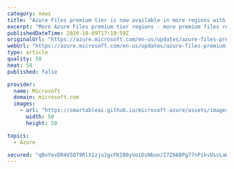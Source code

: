 ```yaml
---
category: news
title: "Azure Files premium tier is now available in more regions with LRS, ZRS, and NFS support"
excerpt: "More Azure Files premium tier regions - more premium files regions with locally redundant storage (LRS), zone redundant storage (ZRS) support, and Network File System (NFS 4.1) public preview support."
publishedDateTime: 2020-10-09T17:19:59Z
originalUrl: "https://azure.microsoft.com/en-us/updates/azure-files-premium-tier-is-now-available-in-more-regions-with-lrs-zrs-and-nfs-support/"
webUrl: "https://azure.microsoft.com/en-us/updates/azure-files-premium-tier-is-now-available-in-more-regions-with-lrs-zrs-and-nfs-support/"
type: article
quality: 58
heat: 58
published: false

provider:
  name: Microsoft
  domain: microsoft.com
  images:
    - url: "https://smartableai.github.io/microsoft-azure/assets/images/organizations/microsoft.com-50x50.jpg"
      width: 50
      height: 50

topics:
  - Azure

secured: "qBxYevDR4V5Q79RlX1zju1gcFKIB0yUoiDsNbun/I7Z66BPg77nPikvUscLaW/PH/2Pl3FLAKfruaHE7p+iONNiRV10jSyoWhziPtoWevsiLrd4JymxtHDh0fDEiuyiQtMW9NwHj4x3AZh3Crhwpxt0Vbo4KlrjBGcXNL24SYLXRs0XEpVHbnfxlz+cg3R9PkHQlljJ1HuvESZ4s+AIUnsgrw9zOheAxj4u6cP+ME+zxBP3OvNzbQVUVwVJXtnWPZR8LgrUFgdRt2HGDZ1wnyDwExSRsB4FLhu0lev/eixaeDPYjNzoXJTZLYjAq9+C29sRCCQpHWo5XCBRSHnD1DSsH1xJUKk1VC8zFoVaqPVo=;Cr7zYZneRIx8OD1lB/mR+Q=="
---
```


